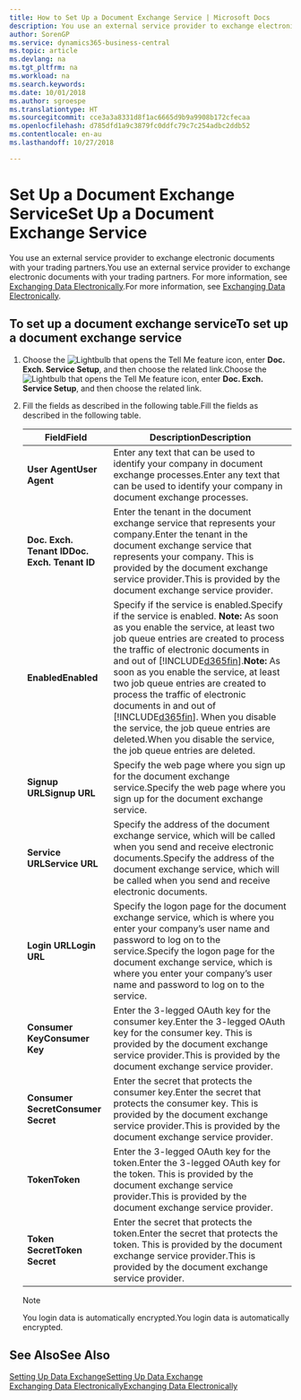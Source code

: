 ```yaml
---
title: How to Set Up a Document Exchange Service | Microsoft Docs
description: You use an external service provider to exchange electronic documents with your trading partners.
author: SorenGP
ms.service: dynamics365-business-central
ms.topic: article
ms.devlang: na
ms.tgt_pltfrm: na
ms.workload: na
ms.search.keywords: 
ms.date: 10/01/2018
ms.author: sgroespe
ms.translationtype: HT
ms.sourcegitcommit: cce3a3a8331d8f1ac6665d9b9a9908b172cfecaa
ms.openlocfilehash: d785dfd1a9c3879fc0ddfc79c7c254adbc2ddb52
ms.contentlocale: en-au
ms.lasthandoff: 10/27/2018

---
```

# <a name="set-up-a-document-exchange-service"></a><span data-ttu-id="b9669-103">Set Up a Document Exchange Service</span><span class="sxs-lookup"><span data-stu-id="b9669-103">Set Up a Document Exchange Service</span></span>
<span data-ttu-id="b9669-104">You use an external service provider to exchange electronic documents with your trading partners.</span><span class="sxs-lookup"><span data-stu-id="b9669-104">You use an external service provider to exchange electronic documents with your trading partners.</span></span> <span data-ttu-id="b9669-105">For more information, see [Exchanging Data Electronically](across-data-exchange.md).</span><span class="sxs-lookup"><span data-stu-id="b9669-105">For more information, see [Exchanging Data Electronically](across-data-exchange.md).</span></span>  

## <a name="to-set-up-a-document-exchange-service"></a><span data-ttu-id="b9669-106">To set up a document exchange service</span><span class="sxs-lookup"><span data-stu-id="b9669-106">To set up a document exchange service</span></span>  
1. <span data-ttu-id="b9669-107">Choose the ![Lightbulb that opens the Tell Me feature](media/ui-search/search_small.png "Tell me what you want to do") icon, enter **Doc. Exch. Service Setup**, and then choose the related link.</span><span class="sxs-lookup"><span data-stu-id="b9669-107">Choose the ![Lightbulb that opens the Tell Me feature](media/ui-search/search_small.png "Tell me what you want to do") icon, enter **Doc. Exch. Service Setup**, and then choose the related link.</span></span>  
2. <span data-ttu-id="b9669-108">Fill the fields as described in the following table.</span><span class="sxs-lookup"><span data-stu-id="b9669-108">Fill the fields as described in the following table.</span></span>  

    |<span data-ttu-id="b9669-109">Field</span><span class="sxs-lookup"><span data-stu-id="b9669-109">Field</span></span>|<span data-ttu-id="b9669-110">Description</span><span class="sxs-lookup"><span data-stu-id="b9669-110">Description</span></span>|  
    |---------------------------------|---------------------------------------|  
    |<span data-ttu-id="b9669-111">**User Agent**</span><span class="sxs-lookup"><span data-stu-id="b9669-111">**User Agent**</span></span>|<span data-ttu-id="b9669-112">Enter any text that can be used to identify your company in document exchange processes.</span><span class="sxs-lookup"><span data-stu-id="b9669-112">Enter any text that can be used to identify your company in document exchange processes.</span></span>|  
    |<span data-ttu-id="b9669-113">**Doc. Exch. Tenant ID**</span><span class="sxs-lookup"><span data-stu-id="b9669-113">**Doc. Exch. Tenant ID**</span></span>|<span data-ttu-id="b9669-114">Enter the tenant in the document exchange service that represents your company.</span><span class="sxs-lookup"><span data-stu-id="b9669-114">Enter the tenant in the document exchange service that represents your company.</span></span> <span data-ttu-id="b9669-115">This is provided by the document exchange service provider.</span><span class="sxs-lookup"><span data-stu-id="b9669-115">This is provided by the document exchange service provider.</span></span>|  
    |<span data-ttu-id="b9669-116">**Enabled**</span><span class="sxs-lookup"><span data-stu-id="b9669-116">**Enabled**</span></span>|<span data-ttu-id="b9669-117">Specify if the service is enabled.</span><span class="sxs-lookup"><span data-stu-id="b9669-117">Specify if the service is enabled.</span></span> <span data-ttu-id="b9669-118">**Note:**  As soon as you enable the service, at least two job queue entries are created to process the traffic of electronic documents in and out of [!INCLUDE[d365fin](includes/d365fin_md.md)].</span><span class="sxs-lookup"><span data-stu-id="b9669-118">**Note:**  As soon as you enable the service, at least two job queue entries are created to process the traffic of electronic documents in and out of [!INCLUDE[d365fin](includes/d365fin_md.md)].</span></span> <span data-ttu-id="b9669-119">When you disable the service, the job queue entries are deleted.</span><span class="sxs-lookup"><span data-stu-id="b9669-119">When you disable the service, the job queue entries are deleted.</span></span>|  
    |<span data-ttu-id="b9669-120">**Signup URL**</span><span class="sxs-lookup"><span data-stu-id="b9669-120">**Signup URL**</span></span>|<span data-ttu-id="b9669-121">Specify the web page where you sign up for the document exchange service.</span><span class="sxs-lookup"><span data-stu-id="b9669-121">Specify the web page where you sign up for the document exchange service.</span></span>|  
    |<span data-ttu-id="b9669-122">**Service URL**</span><span class="sxs-lookup"><span data-stu-id="b9669-122">**Service URL**</span></span>|<span data-ttu-id="b9669-123">Specify the address of the document exchange service, which will be called when you send and receive electronic documents.</span><span class="sxs-lookup"><span data-stu-id="b9669-123">Specify the address of the document exchange service, which will be called when you send and receive electronic documents.</span></span>|  
    |<span data-ttu-id="b9669-124">**Login URL**</span><span class="sxs-lookup"><span data-stu-id="b9669-124">**Login URL**</span></span>|<span data-ttu-id="b9669-125">Specify the logon page for the document exchange service, which is where you enter your company’s user name and password to log on to the service.</span><span class="sxs-lookup"><span data-stu-id="b9669-125">Specify the logon page for the document exchange service, which is where you enter your company’s user name and password to log on to the service.</span></span>|  
    |<span data-ttu-id="b9669-126">**Consumer Key**</span><span class="sxs-lookup"><span data-stu-id="b9669-126">**Consumer Key**</span></span>|<span data-ttu-id="b9669-127">Enter the 3-legged OAuth key for the consumer key.</span><span class="sxs-lookup"><span data-stu-id="b9669-127">Enter the 3-legged OAuth key for the consumer key.</span></span> <span data-ttu-id="b9669-128">This is provided by the document exchange service provider.</span><span class="sxs-lookup"><span data-stu-id="b9669-128">This is provided by the document exchange service provider.</span></span>|  
    |<span data-ttu-id="b9669-129">**Consumer Secret**</span><span class="sxs-lookup"><span data-stu-id="b9669-129">**Consumer Secret**</span></span>|<span data-ttu-id="b9669-130">Enter the secret that protects the consumer key.</span><span class="sxs-lookup"><span data-stu-id="b9669-130">Enter the secret that protects the consumer key.</span></span> <span data-ttu-id="b9669-131">This is provided by the document exchange service provider.</span><span class="sxs-lookup"><span data-stu-id="b9669-131">This is provided by the document exchange service provider.</span></span>|  
    |<span data-ttu-id="b9669-132">**Token**</span><span class="sxs-lookup"><span data-stu-id="b9669-132">**Token**</span></span>|<span data-ttu-id="b9669-133">Enter the 3-legged OAuth key for the token.</span><span class="sxs-lookup"><span data-stu-id="b9669-133">Enter the 3-legged OAuth key for the token.</span></span> <span data-ttu-id="b9669-134">This is provided by the document exchange service provider.</span><span class="sxs-lookup"><span data-stu-id="b9669-134">This is provided by the document exchange service provider.</span></span>|  
    |<span data-ttu-id="b9669-135">**Token Secret**</span><span class="sxs-lookup"><span data-stu-id="b9669-135">**Token Secret**</span></span>|<span data-ttu-id="b9669-136">Enter the secret that protects the token.</span><span class="sxs-lookup"><span data-stu-id="b9669-136">Enter the secret that protects the token.</span></span> <span data-ttu-id="b9669-137">This is provided by the document exchange service provider.</span><span class="sxs-lookup"><span data-stu-id="b9669-137">This is provided by the document exchange service provider.</span></span>|  

    > [!NOTE]  
    > <span data-ttu-id="b9669-138">You login data is automatically encrypted.</span><span class="sxs-lookup"><span data-stu-id="b9669-138">You login data is automatically encrypted.</span></span>

## <a name="see-also"></a><span data-ttu-id="b9669-139">See Also</span><span class="sxs-lookup"><span data-stu-id="b9669-139">See Also</span></span>  
[<span data-ttu-id="b9669-140">Setting Up Data Exchange</span><span class="sxs-lookup"><span data-stu-id="b9669-140">Setting Up Data Exchange</span></span>](across-set-up-data-exchange.md)  
[<span data-ttu-id="b9669-141">Exchanging Data Electronically</span><span class="sxs-lookup"><span data-stu-id="b9669-141">Exchanging Data Electronically</span></span>](across-data-exchange.md)

